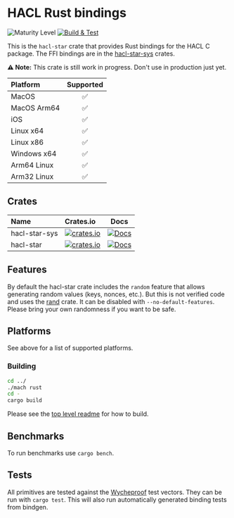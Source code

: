 # HACL Rust bindings

![Maturity Level][maturity-badge]
[![Build & Test][github-actions-badge]][github-actions-link]

This is the `hacl-star` crate that provides Rust bindings for the HACL C package.
The FFI bindings are in the [hacl-star-sys](hacl-star-sys/) crates.

**⚠️ Note:** This crate is still work in progress.
Don't use in production just yet.

| Platform    | Supported |
| :---------- | :-------: |
| MacOS       |    ✅     |
| MacOS Arm64 |    ✅     |
| iOS         |    ✅     |
| Linux x64   |    ✅     |
| Linux x86   |    ✅     |
| Windows x64 |    ✅     |
| Arm64 Linux |    ✅     |
| Arm32 Linux |    ✅     |

## Crates

| Name          | Crates.io                                                                         |                         Docs                         |
| :------------ | :-------------------------------------------------------------------------------- | :--------------------------------------------------: |
| hacl-star-sys | [![crates.io][hacl-star-sys-crate-badge]](https://crates.io/crates/hacl-star-sys) | [![Docs][docs-badge]](https://docs.rs/hacl-star-sys) |
| hacl-star     | [![crates.io][hacl-star-crate-badge]](https://crates.io/crates/hacl-star)         |   [![Docs][docs-badge]](https://docs.rs/hacl-star)   |

## Features

By default the hacl-star crate includes the `random` feature that allows generating random values (keys, nonces, etc.).
But this is not verified code and uses the [rand](https://crates.io/crates/rand) crate. It can be disabled with `--no-default-features`.
Please bring your own randomness if you want to be safe.

## Platforms

See above for a list of supported platforms.

### Building

```bash
cd ../
./mach rust
cd -
cargo build
```

Please see the [top level readme] for how to build.

## Benchmarks

To run benchmarks use `cargo bench`.

## Tests

All primitives are tested against the [Wycheproof](https://github.com/google/wycheproof) test vectors.
They can be run with `cargo test`.
This will also run automatically generated binding tests from bindgen.

[maturity-badge]: https://img.shields.io/badge/maturity-beta-orange.svg?style=for-the-badge
[github-actions-badge]: https://img.shields.io/github/actions/workflow/status/cryspen/hacl-packages/rust.yml?label=build%20%26%20tests&logo=github&style=for-the-badge&branch=main
[github-actions-link]: https://github.com/cryspen/hacl-packages/actions/workflows/rust.yml?query=branch%3Amain
[hacl-star-crate-badge]: https://img.shields.io/crates/v/hacl-star.svg?style=for-the-badge
[hacl-star-sys-crate-badge]: https://img.shields.io/crates/v/hacl-star-sys.svg?style=for-the-badge
[docs-badge]: https://img.shields.io/badge/docs-blue.svg?style=for-the-badge
[top level readme]: https://github.com/cryspen/hacl-packages#readme
